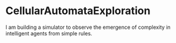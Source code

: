 # CellularAutomataExploration
I am building a simulator to observe the emergence of complexity in intelligent agents from simple rules. 
